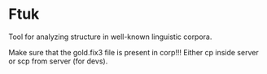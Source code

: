 Ftuk
====

Tool for analyzing structure in well-known linguistic corpora.

Make sure that the gold.fix3 file is present in corp!!! Either
cp inside server or scp from server (for devs).